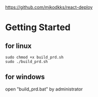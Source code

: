 https://github.com/mjkodkks/react-deploy

# Getting Started 

## for linux
```
sudo chmod +x build_prd.sh
sudo ./build_prd.sh
```
## for windows
open "build_prd.bat" by administrator